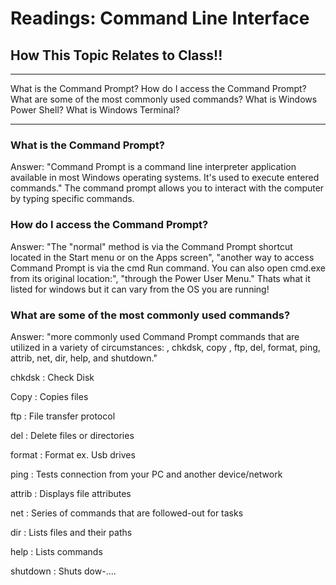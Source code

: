 # Readings: Command Line Interface

## How This Topic Relates to Class!! 
---

What is the Command Prompt?
How do I access the Command Prompt?
What are some of the most commonly used commands?
What is Windows Power Shell?
What is Windows Terminal?

---

### What is the Command Prompt?
Answer: "Command Prompt is a command line interpreter application available in most Windows operating systems. It's used to execute entered commands."  The command prompt allows you to interact with the computer by typing specific commands.

### How do I access the Command Prompt?
Answer:  "The "normal" method is via the Command Prompt shortcut located in the Start menu or on the Apps screen", "another way to access Command Prompt is via the cmd Run command. You can also open cmd.exe from its original location:", "through the Power User Menu."
Thats what it listed for windows but it can vary from the OS you are running! 

### What are some of the most commonly used commands?
Answer: "more commonly used Command Prompt commands that are utilized in a variety of circumstances: , chkdsk, copy , ftp, del, format, ping, attrib, net, dir, help, and shutdown."

chkdsk : Check Disk 

Copy : Copies files

ftp : File transfer protocol

del : Delete files or directories

format : Format ex. Usb drives

ping : Tests connection from your PC and another device/network

attrib : Displays file attributes

net : Series of commands that are followed-out for tasks

dir : Lists files and their paths

help : Lists commands 

shutdown : Shuts dow-....

